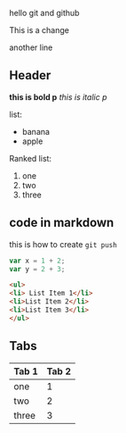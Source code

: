 hello git and github

This is a change

another line
## Header
**this is bold p**
_this is italic p_

list:
* banana
* apple

Ranked list:
1. one
1. two
1. three

## code in markdown
this is how to create `git push`

```js
var x = 1 + 2;
var y = 2 + 3;
```

```html
<ul>
<li> List Item 1</li>
<li>List Item 2</li>
<li>List Item 3</li>
</ul>
```

## Tabs
Tab 1 | Tab 2
--- | ---
one | 1
two | 2
three | 3

